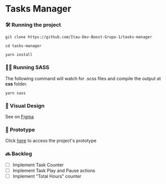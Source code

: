 # Tasks Manager

### 🛠️ Running the project

`git clone https://github.com/Itau-Dev-Boost-Grupo-1/tasks-manager`

`cd tasks-manager`

`yarn install`

### 🧑‍🎨 Running SASS

The following command will watch for .scss files and compile the output at **css** folder.

`yarn sass`

### 🎨 Visual Design

See on [Figma](https://www.figma.com/file/P5ZJuNwiWMdRRPNy3kkh0Z/Tasks-Manager?node-id=0%3A1)

### 🔧 Prototype

Click [here](https://www.figma.com/proto/P5ZJuNwiWMdRRPNy3kkh0Z/Tasks-Manager?node-id=1%3A2&viewport=271%2C362%2C0.5&scaling=min-zoom) to access the project's prototype

### 🔜 Backlog

- [ ] Implement Task Counter
- [ ] Implement Task Play and Pause actions
- [ ] Implement "Total Hours" counter
